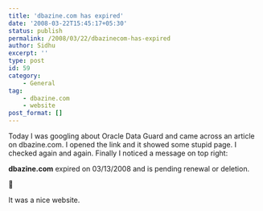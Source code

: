 ```yaml
---
title: 'dbazine.com has expired'
date: '2008-03-22T15:45:17+05:30'
status: publish
permalink: /2008/03/22/dbazinecom-has-expired
author: Sidhu
excerpt: ''
type: post
id: 59
category:
    - General
tag:
    - dbazine.com
    - website
post_format: []
---
```

Today I was googling about Oracle Data Guard and came across an article on dbazine.com. I opened the link and it showed some stupid page. I checked again and again. Finally I noticed a message on top right:

**dbazine.com** expired on 03/13/2008 and is pending renewal or deletion.

🙁

It was a nice website.